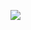 ![](https://github.com/smaranjitghose/Full_Stack_Bootcamp/blob/a0c79facc37e4317f09db03c2ed7fe12d44f14aa/nodejs_2.png)
